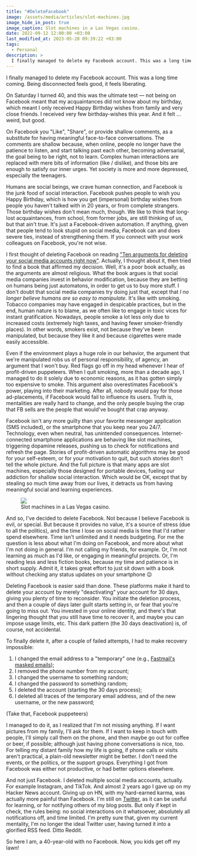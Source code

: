 ```yaml
---
title: "#DeleteFacebook"
image: /assets/media/articles/slot-machines.jpg
image_hide_in_post: true
image_caption: Slot machines in a Las Vegas casino.
date: 2022-09-12 12:00:00 +03:00
last_modified_at: 2023-05-28 09:39:22 +03:00
tags:
  - Personal
description: >
  I finally managed to delete my Facebook account. This was a long time coming. Being disconnected feels good, it feels liberating.
---
```


<p class="intro">
I finally managed to delete my Facebook account. This was a long time coming. Being disconnected feels good, it feels liberating.
</p>

On Saturday I turned 40, and this was the ultimate test — not being on Facebook meant that my acquaintances did not know about my birthday, which meant I only received Happy Birthday wishes from family and very close friends. I received very few birthday-wishes this year. And it felt ... weird, but good.

On Facebook you "Like", "Share", or provide shallow comments, as a substitute for having meaningful face-to-face conversations. The comments are shallow because, when online, people no longer have the patience to listen, and start talking past each other, becoming adversarial, the goal being to be right, not to learn. Complex human interactions are replaced with mere bits of information (like / dislike), and those bits are enough to satisfy our inner urges. Yet society is more and more depressed, especially the teenagers.

Humans are social beings, we crave human connection, and Facebook is the junk food of social interaction. Facebook pushes people to wish you Happy Birthday, which is how you get (impersonal) birthday wishes from people you haven't talked with in 20 years, or from complete strangers. Those birthday wishes don't mean much, though. We like to think that long-lost acquaintances, from school, from former jobs, are still thinking of us, but that ain't true. It's just a Facebook-driven automation. If anything, given that people tend to look stupid on social media, Facebook can and does severe ties, instead of strengthening them. If you connect with your work colleagues on Facebook, you're not wise.

I first thought of deleting Facebook on reading ["Ten arguments for deleting your social media accounts right now"](https://openlibrary.org/works/OL19744680W/Ten_arguments_for_deleting_your_social_media_accounts_right_now). Actually, I thought about it, then tried to find a book that affirmed my decision. Well, it's a poor book actually, as the arguments are almost religious. What the book argues is that social media companies invest in behavior modification, because they are betting on humans being just automatons, in order to get us to buy more stuff. I don't doubt that social media companies try doing just that, except that *I no longer believe humans are so easy to manipulate*. It's like with smoking. Tobacco companies may have engaged in despicable practices, but in the end, human nature is to blame, as we often like to engage in toxic vices for instant gratification. Nowadays, people smoke a lot less only due to increased costs (extremely high taxes, and having fewer smoker-friendly places). In other words, smokers exist, not because they've been manipulated, but because they like it and because cigarettes were made easily accessible.

Even if the environment plays a huge role in our behavior, the argument that we're manipulated robs us of personal responsibility, of agency, an argument that I won't buy. Red flags go off in my head whenever I hear of profit-driven puppeteers. When I quit smoking, more than a decade ago, I managed to do it solely due to economic reasons, as it has gotten simply too expensive to smoke. This argument also overestimates Facebook's power, playing into their marketing. After all, nobody would pay for those ad-placements, if Facebook would fail to influence its users. Truth is, mentalities are really hard to change, and the only people buying the crap that FB sells are the people that would've bought that crap anyway.

Facebook isn't any more guilty than your favorite messenger application (SMS included), or the smartphone that you keep near you 24/7. Technology, even when neutral, has unintended consequences. Internet-connected smartphone applications are behaving like slot machines, triggering dopamine releases, pushing us to check for notifications and refresh the page. Stories of profit-driven automatic algorithms may be good for your self-esteem, or for your motivation to quit, but such stories don't tell the whole picture. And the full picture is that many apps are slot machines, especially those designed for portable devices, fueling our addiction for shallow social interaction. Which would be OK, except that by stealing so much time away from our lives, it detracts us from having meaningful social and learning experiences.

<figure>
  <img src="{% link assets/media/articles/slot-machines.jpg %}" />
  <figcaption>Slot machines in a Las Vegas casino.</figcaption>
</figure>

And so, I've decided to delete Facebook. Not because I believe Facebook is evil, or special. But because it provides no value, it's a source of stress (due to all the politics), and the time I lose on social media is time that I'd rather spend elsewhere. Time isn't unlimited and it needs budgeting. For me the question is less about what I'm doing on Facebook, and more about what I'm not doing in general. I'm not calling my friends, for example. Or, I'm not learning as much as I'd like, or engaging in meaningful projects. Or, I'm reading less and less fiction books, because my time and patience is in short supply. Admit it, it takes great effort to just sit down with a book without checking any status updates on your smartphone 😉

Deleting Facebook is easier said than done. These platforms make it hard to delete your account by merely "deactivating" your account for 30 days, giving you plenty of time to reconsider. You initiate the deletion process, and then a couple of days later guilt starts setting in, or fear that you're going to miss out. You invested in your online identity, and there's that lingering thought that you still have time to recover it, and maybe you can impose usage limits, etc. This dark pattern (the 30 days deactivation) is, of course, not accidental.

To finally delete it, after a couple of failed attempts, I had to make recovery impossible:

1. I changed the email address to a "temporary" one (e.g., [Fastmail's masked emails](https://www.fastmail.help/hc/en-us/articles/4406536368911-Masked-Email));
2. I removed the phone number from my account;
3. I changed the username to something random;
4. I changed the password to something random;
5. I deleted the account (starting the 30 days process);
6. I deleted all traces of the temporary email address, and of the new username, or the new password;

(Take that, Facebook puppeteers)

I managed to do it, as I realized that I'm not missing anything. If I want pictures from my family, I'll ask for them. If I want to keep in touch with people, I'll simply call them on the phone, and then maybe go out for coffee or beer, if possible; although just having phone conversations is nice, too. For telling my distant family how my life is going, if phone calls or visits aren't practical, a plain-old newsletter might be better. I don't need the events, or the politics, or the support groups. Everything I got from Facebook was either not productive, or had better options elsewhere.

And not just Facebook. I deleted multiple social media accounts, actually. For example Instagram, and TikTok. And almost 2 years ago I gave up on my Hacker News account. Giving up on HN, with my hard-earned karma, was actually more painful than Facebook. I'm still on [Twitter](https://twitter.com/alexelcu), as it can be useful for learning, or for notifying others of my blog posts. But only if kept in check, the rules being: no social interactions on it whatsoever, absolutely all notifications off, and time limited. I'm pretty sure that, given my current mentality, I'm no longer the ideal Twitter user, having turned it into a glorified RSS feed. Ditto Reddit.

So here I am, a 40-year-old with no Facebook. Now, you kids get off my lawn!
